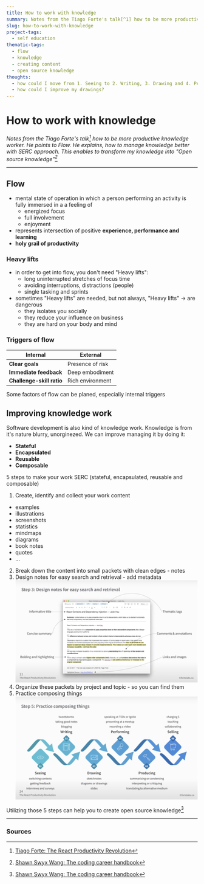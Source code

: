 ```yaml
---
title: How to work with knowledge
summary: Notes from the Tiago Forte's talk[^1] how to be more productive knowledge worker. He points to Flow. He explains, how to manage knowledge better with SERC method. This enables to transform my knowledge into "Open source knowledge"[^2]
slug: how-to-work-with-knowledge
project-tags: 
  - self education
thematic-tags:
  - flow
  - knowledge
  - creating content
  - open source knowledge
thoughts:
  - how could I move from 1. Seeing to 2. Writing, 3. Drawing and 4. Performing?
  - how could I improve my drawings?
---
```


# How to work with knowledge

*Notes from the Tiago Forte's talk[^1] how to be more productive knowledge worker. He points to Flow. He explains, how to manage knowledge better with SERC approach. This enables to transform my knowledge into "Open source knowledge"[^2]*

---

## Flow
- mental state of operation in which a person performing an activity is fully immersed in a a feeling of
  - energized focus
  - full involvement
  - enjoyment
- represents intersection of positive **experience, performance and learning**
- **holy grail of productivity**

### Heavy lifts
- in order to get into flow, you don't need "Heavy lifts":
  - long uninterrupted stretches of focus time
  - avoiding interruptions, distractions (people)
  - single tasking and sprints
- sometimes "Heavy lifts" are needed, but not always, "Heavy lifts" -> are dangerous
  - they isolates you socially
  - they reduce your influence on business
  - they are hard on your body and mind

### Triggers of flow
| Internal                  | External         |
|---------------------------|------------------|
| **Clear goals**           | Presence of risk |
| **Immediate feedback**    | Deep embodiment  |
| **Challenge-skill ratio** | Rich environment |

Some factors of flow can be planed, especially internal triggers

## Improving knowledge work
Software development is also kind of knowledge work. Knowledge is from it's nature blurry, unorginezed. We can improve managing it by doing it:
- **Stateful**
- **Encapsulated**
- **Reusable**
- **Composable**

5 steps to make your work SERC (stateful, encapsulated, reusable and composable)

1. Create, identify and collect your work content
  - examples
  - illustrations
  - screenshots
  - statistics
  - mindmaps
  - diagrams
  - book notes
  - quotes
  - ...
2. Break down the content into small packets with clean edges - notes
3. Design notes for easy search and retrieval - add metadata ![A note design](./assets/design-of-notes.png)
4. Organize these packets by project and topic - so you can find them
5. Practice composing things ![Compose things diagram](./assets/open-knowledge.png)

Utilizing those 5 steps can help you to create open source knowledge[^2]

---

### Sources

[^1]: [Tiago Forte: The React Productivity Revolution](https://www.youtube.com/watch?v=BOKxSFB2hOE&t=218s)
[^2]: [Shawn Swyx Wang: The coding career handbook](https://learninpublic.org/)
